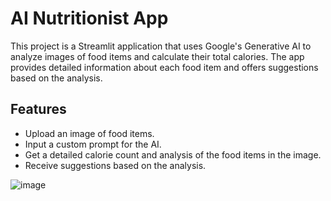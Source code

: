 # AI Nutritionist App

This project is a Streamlit application that uses Google's Generative AI to analyze images of food items and calculate their total calories. The app provides detailed information about each food item and offers suggestions based on the analysis.

## Features

- Upload an image of food items.
- Input a custom prompt for the AI.
- Get a detailed calorie count and analysis of the food items in the image.
- Receive suggestions based on the analysis.

![image](https://github.com/user-attachments/assets/dbdce127-2342-4b41-8620-22b69d7c8a19)
